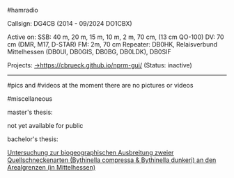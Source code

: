 #hamradio



Callsign: DG4CB (2014 - 09/2024 DO1CBX)

Active on:
SSB: 40 m, 20 m, 15 m, 10 m, 2 m, 70 cm, (13 cm QO-100)
DV: 70 cm (DMR, M17, D-STAR)
FM: 2m, 70 cm
Repeater: DB0HK, Relaisverbund Mittelhessen (DB0UI, DB0GIS, DB0BG, DB0LDK), DB0SIF

Projects: <a href="https://cbrueck.github.io/nprm-gui/">->https://cbrueck.github.io/nprm-gui/</a> (Status: inactive)
<hr>

#pics and #videos
at the moment there are no pictures or videos


#miscellaneous

master's thesis:

not yet available for public

bachelor's thesis:

<a href="https://github.com/cbrueck/cbrueck.github.io/blob/master/20120809_BSc.pdf">Untersuchung zur biogeographischen Ausbreitung zweier Quellschneckenarten
(Bythinella compressa & Bythinella dunkeri)
an den Arealgrenzen (in Mittelhessen)</a>
